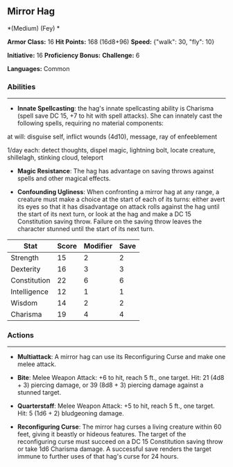 ## Mirror Hag
*(Medium) (Fey) *

**Armor Class:** 16
**Hit Points:** 168 (16d8+96)
**Speed:** {"walk": 30, "fly": 10}

**Initiative:** 16
**Proficiency Bonus:**
**Challenge:** 6

**Languages:** Common

### Abilities
 --- 
- **Innate Spellcasting**: the hag's innate spellcasting ability is Charisma (spell save DC 15, +7 to hit with spell attacks). She can innately cast the following spells, requiring no material components:

at will: disguise self, inflict wounds (4d10), message, ray of enfeeblement

1/day each: detect thoughts, dispel magic, lightning bolt, locate creature, shillelagh, stinking cloud, teleport

- **Magic Resistance**: The hag has advantage on saving throws against spells and other magical effects.

- **Confounding Ugliness**: When confronting a mirror hag at any range, a creature must make a choice at the start of each of its turns: either avert its eyes so that it has disadvantage on attack rolls against the hag until the start of its next turn, or look at the hag and make a DC 15 Constitution saving throw. Failure on the saving throw leaves the character stunned until the start of its next turn.



| Stat | Score | Modifier | Save |
| ---- | ---- | ---- | ---- |
| Strength | 15 | 2 | 2 |
| Dexterity | 16 | 3 | 3 |
| Constitution | 22 | 6 | 6 |
| Intelligence | 12 | 1 | 1 |
| Wisdom | 14 | 2 | 2 |
| Charisma | 19 | 4 | 4 |

### Actions
 --- 
- **Multiattack**: A mirror hag can use its Reconfiguring Curse and make one melee attack.

- **Bite**: Melee Weapon Attack: +6 to hit, reach 5 ft., one target. Hit: 21 (4d8 + 3) piercing damage, or 39 (8d8 + 3) piercing damage against a stunned target.

- **Quarterstaff**: Melee Weapon Attack: +5 to hit, reach 5 ft., one target. Hit: 5 (1d6 + 2) bludgeoning damage.

- **Reconfiguring Curse**: The mirror hag curses a living creature within 60 feet, giving it beastly or hideous features. The target of the reconfiguring curse must succeed on a DC 15 Constitution saving throw or take 1d6 Charisma damage. A successful save renders the target immune to further uses of that hag's curse for 24 hours.

